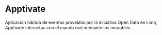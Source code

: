 # Apptivate
Aplicación híbrida de eventos proveídos por la iniciativa Open Data en Lima, Apptivate interactúa con el mundo real mediante los nearables.
